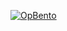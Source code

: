 [![OpBento](https://firebasestorage.googleapis.com/v0/b/smartkaksha-fe32c.appspot.com/o/opbento%2Frohit-rai-0101rmbe6e5.png?alt=media)](https://opbento.edgexhq.tech)
